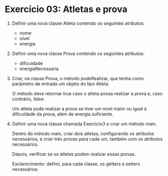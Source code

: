 # Exercício 03: Atletas e prova 

1. Definir uma nova classe Atleta contendo os seguintes atributos: 
    * nome 
    * nível 
    * energia 

2. Definir uma nova classe Prova contendo os seguintes atributos: 
    * dificuldade 
    * energiaNecessaria 

3. Criar, na classe Prova, o método podeRealizar, que tenha como parâmetro de entrada um objeto do tipo Atleta.

    O método deve retornar true caso o atleta possa realizar a prova e, caso contrário, false.
    
    Um atleta pode realizar a prova se tiver um nível maior ou igual à dificuldade da prova, além de energia suficiente. 

4. Definir uma nova classe chamada Exercicio3 e criar um método main.

    Dentro do método main, criar dois atletas, configurando os atributos necessários, e criar três provas para cada um, também com os atributos necessários.
    
    Depois, verificar se os atletas podem realizar essas provas. 

    Esclarecimento: definir, para cada classe, os getters e setters necessários. 